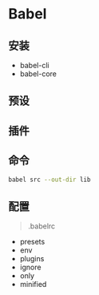 # Babel

## 安装

-   babel-cli
-   babel-core

## 预设

## 插件

## 命令

```bash
babel src --out-dir lib
```

## 配置

> .babelrc

-   presets
-   env
-   plugins
-   ignore
-   only
-   minified
